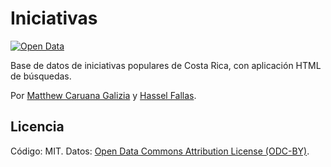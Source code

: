 # Iniciativas #

[![Open Data](http://assets.okfn.org/images/ok_buttons/od_80x15_blue.png)](http://opendefinition.org/)

Base de datos de iniciativas populares de Costa Rica, con aplicación HTML de búsquedas.

Por [Matthew Caruana Galizia](https://twitter.com/mcaruanagalizia) y [Hassel Fallas](https://twitter.com/HasselFallas).

## Licencia ##

Código: MIT. Datos: [Open Data Commons Attribution License (ODC-BY)](http://opendatacommons.org/licenses/by/1.0/).
